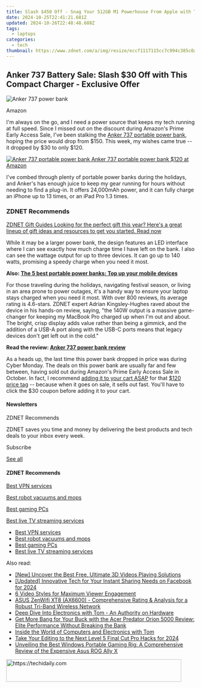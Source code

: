 ```yaml
---
title: Slash $450 Off - Snag Your 512GB M1 Powerhouse From Apple with This Exclusive MacBook Offer! | TechSavvy
date: 2024-10-25T22:41:21.681Z
updated: 2024-10-26T22:48:48.688Z
tags:
  - laptops
categories:
  - tech
thumbnail: https://www.zdnet.com/a/img/resize/eccf1117115cc7c994c385c0ad2df2f76caa652f/2022/09/27/cfcdc3c9-f5e2-448b-bf53-d2f758f7ec67/apple-macbook-pro-13-inch-laptop.jpg?auto=webp&fit=crop&frame=1&height=172&width=306
---
```


## Anker 737 Battery Sale: Slash $30 Off with This Compact Charger - Exclusive Offer

![Anker 737 power bank](https://www.zdnet.com/a/img/resize/66a274333aa76368636acded59e2809ef9096869/2022/11/28/1c5b94ba-57b3-4793-a1d5-3ace7f46cc10/anker-737-power-bank.jpg?auto=webp&width=1280)

Amazon

I'm always on the go, and I need a power source that keeps my tech running at full speed. Since I missed out on the discount during Amazon's Prime Early Access Sale, I've been stalking the [Anker 737 portable power bank](https://buy.geni.us/Proxy.ashx?TSID=368250&GR%5FURL=https%3A%2F%2Fwww.amazon.com%2FAnker-PowerCore-Portable-Charger-Compatible%2Fdp%2FB09VPHVT2Z%2F%3Ftag%3Dzd-buy-button-20%26ascsubtag%3D%5F%5FCOM%5FCLICK%5FID%5F%5F%7Ca781844c-3958-406c-8b15-42f487317bb7%7Cdtp&dtb=1), hoping the price would drop from $150\. This week, my wishes came true -- it dropped by $30 to only $120.

[![Anker 737 portable power bank](https://www.zdnet.com/a/img/resize/7eed88439d12bec3a66a35549c696d9e5f989e4e/2022/10/28/91307229-9f7a-4d97-9119-a6780b24d6da/81a1tt3-gwl-ac-sl1500.jpg?auto=webp&fit=crop&height=172.5&width=294) Anker 737 portable power bank $120 at Amazon](https://buy.geni.us/Proxy.ashx?TSID=368250&GR%5FURL=https%3A%2F%2Fwww.amazon.com%2FAnker-PowerCore-Portable-Charger-Compatible%2Fdp%2FB09VPHVT2Z%2F%3Ftag%3Dzd-buy-button-20%26ascsubtag%3D%5F%5FCOM%5FCLICK%5FID%5F%5F%7Ca781844c-3958-406c-8b15-42f487317bb7%7Cdtp&dtb=1)

I've combed through plenty of portable power banks during the holidays, and Anker's has enough juice to keep my gear running for hours without needing to find a plug-in. It offers 24,000mAh power, and it can fully charge an iPhone up to 13 times, or an iPad Pro 1.3 times.

### **ZDNET** Recommends

[ZDNET Gift Guides Looking for the perfect gift this year? Here's a great lineup of gift ideas and resources to get you started.  Read now](https://www.zdnet.com/collection/gift-guide/)

While it may be a larger power bank, the design features an LED interface where I can see exactly how much charge time I have left on the bank. I also can see the wattage output for up to three devices. It can go up to 140 watts, promising a speedy charge when you need it most.

**Also: [The 5 best portable power banks: Top up your mobile devices](https://www.zdnet.com/article/best-power-banks/)**

For those traveling during the holidays, navigating festival season, or living in an area prone to power outages, it's a handy way to ensure your laptop stays charged when you need it most. With over 800 reviews, its average rating is 4.6-stars. ZDNET expert Adrian Kingsley-Hughes raved about the device in his hands-on review, saying, "the 140W output is a massive game-changer for keeping my MacBook Pro charged up when I'm out and about. The bright, crisp display adds value rather than being a gimmick, and the addition of a USB-A port along with the USB-C ports means that legacy devices don't get left out in the cold."

**Read the review: [Anker 737 power bank review](https://www.zdnet.com/home-and-office/the-best-power-bank-for-macbook-pro-owners/)**

As a heads up, the last time this power bank dropped in price was during Cyber Monday. The deals on this power bank are usually far and few between, having sold out during Amazon's Prime Early Access Sale in October. In fact, I recommend [adding it to your cart ASAP](https://buy.geni.us/Proxy.ashx?TSID=368250&GR%5FURL=https%3A%2F%2Fwww.amazon.com%2FAnker-PowerCore-Portable-Charger-Compatible%2Fdp%2FB09VPHVT2Z%2F%3Ftag%3Dzd-buy-button-20%26ascsubtag%3D%5F%5FCOM%5FCLICK%5FID%5F%5F%7Ca781844c-3958-406c-8b15-42f487317bb7%7Cdtp&dtb=1) for that [$120 price tag](https://buy.geni.us/Proxy.ashx?TSID=368250&GR%5FURL=https%3A%2F%2Fwww.amazon.com%2FAnker-PowerCore-Portable-Charger-Compatible%2Fdp%2FB09VPHVT2Z%2F%3Ftag%3Dzd-buy-button-20%26ascsubtag%3D%5F%5FCOM%5FCLICK%5FID%5F%5F%7Ca781844c-3958-406c-8b15-42f487317bb7%7Cdtp&dtb=1) \-- because when it goes on sale, it sells out fast. You'll have to click the $30 coupon before adding it to your cart.

#### Newsletters

ZDNET Recommends

ZDNET saves you time and money by delivering the best products and tech deals to your inbox every week.

 Subscribe

[See all](https://www.zdnet.com/newsletters/)

#### **ZDNET** Recommends

[Best VPN services](https://www.zdnet.com/article/best-vpn/ "Best VPN services")

[Best robot vacuums and mops](https://www.zdnet.com/article/best-robot-vacuum-mop/ "Best robot vacuums and mops")

[Best gaming PCs](https://www.zdnet.com/article/best-gaming-pc/ "Best gaming PCs")

[Best live TV streaming services](https://www.zdnet.com/article/best-live-tv-streaming-service/ "Best live TV streaming services")

* [Best VPN services](https://www.zdnet.com/article/best-vpn/ "Best VPN services")
* [Best robot vacuums and mops](https://www.zdnet.com/article/best-robot-vacuum-mop/ "Best robot vacuums and mops")
* [Best gaming PCs](https://www.zdnet.com/article/best-gaming-pc/ "Best gaming PCs")
* [Best live TV streaming services](https://www.zdnet.com/article/best-live-tv-streaming-service/ "Best live TV streaming services")

<ins class="adsbygoogle"
     style="display:block"
     data-ad-format="autorelaxed"
     data-ad-client="ca-pub-7571918770474297"
     data-ad-slot="1223367746"></ins>

<ins class="adsbygoogle"
     style="display:block"
     data-ad-client="ca-pub-7571918770474297"
     data-ad-slot="8358498916"
     data-ad-format="auto"
     data-full-width-responsive="true"></ins>

<span class="atpl-alsoreadstyle">Also read:</span>
<div><ul>
<li><a href="https://vp-tips.techidaily.com/new-uncover-the-best-free-ultimate-3d-videos-playing-solutions/"><u>[New] Uncover the Best Free, Ultimate 3D Videos Playing Solutions</u></a></li>
<li><a href="https://facebook-videos.techidaily.com/updated-innovative-tech-for-your-instant-sharing-needs-on-facebook-for-2024/"><u>[Updated] Innovative Tech for Your Instant Sharing Needs on Facebook for 2024</u></a></li>
<li><a href="https://article-tips.techidaily.com/6-video-styles-for-maximum-viewer-engagement/"><u>6 Video Styles for Maximum Viewer Engagement</u></a></li>
<li><a href="https://buynow-tips.techidaily.com/asus-zenwifi-xt8-ax6600-comprehensive-rating-and-analysis-for-a-robust-tri-band-wireless-network/"><u>ASUS ZenWifi XT8 (AX6600) - Comprehensive Rating & Analysis for a Robust Tri-Band Wireless Network</u></a></li>
<li><a href="https://hardware-reviews.techidaily.com/deep-dive-into-electronics-with-tom-an-authority-on-hardware/"><u>Deep Dive Into Electronics with Tom - An Authority on Hardware</u></a></li>
<li><a href="https://hardware-reviews.techidaily.com/get-more-bang-for-your-buck-with-the-acer-predator-orion-5000-review-elite-performance-without-breaking-the-bank/"><u>Get More Bang for Your Buck with the Acer Predator Orion 5000 Review: Elite Performance Without Breaking the Bank</u></a></li>
<li><a href="https://hardware-reviews.techidaily.com/inside-the-world-of-computers-and-electronics-with-tom/"><u>Inside the World of Computers and Electronics with Tom</u></a></li>
<li><a href="https://video-content-creator.techidaily.com/take-your-editing-to-the-next-level-5-final-cut-pro-hacks-for-2024/"><u>Take Your Editing to the Next Level 5 Final Cut Pro Hacks for 2024</u></a></li>
<li><a href="https://hardware-reviews.techidaily.com/unveiling-the-best-windows-portable-gaming-rig-a-comprehensive-review-of-the-expensive-asus-rog-ally-x/"><u>Unveiling the Best Windows Portable Gaming Rig: A Comprehensive Review of the Expensive Asus ROG Ally X</u></a></li>
</ul></div>

<!-- affiliate ads begin -->
<a href="https://aligracehair.sjv.io/c/5597632/2135404/19272" target="_top" id="2135404">
  <img src="//a.impactradius-go.com/display-ad/19272-2135404" border="0" alt="https://techidaily.com" width="468" height="60"/>
</a>
<img height="0" width="0" src="https://aligracehair.sjv.io/i/5597632/2135404/19272" style="position:absolute;visibility:hidden;" border="0" />
<!-- affiliate ads end -->

